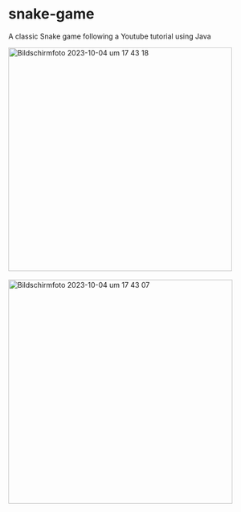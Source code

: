 # snake-game
A classic Snake game following a Youtube tutorial using Java
<div style="text-align: left"> <img width="445" alt="Bildschirmfoto 2023-10-04 um 17 43 18" src="https://github.com/vivigl/snake-game/assets/122614930/9afcd1ca-e8d1-48b4-9049-1e4d37713871"></div>
<br>
<div style="text-align: left"> <img width="446" alt="Bildschirmfoto 2023-10-04 um 17 43 07" src="https://github.com/vivigl/snake-game/assets/122614930/80da61b7-35d8-4d81-8225-007ab92be950"></div>
